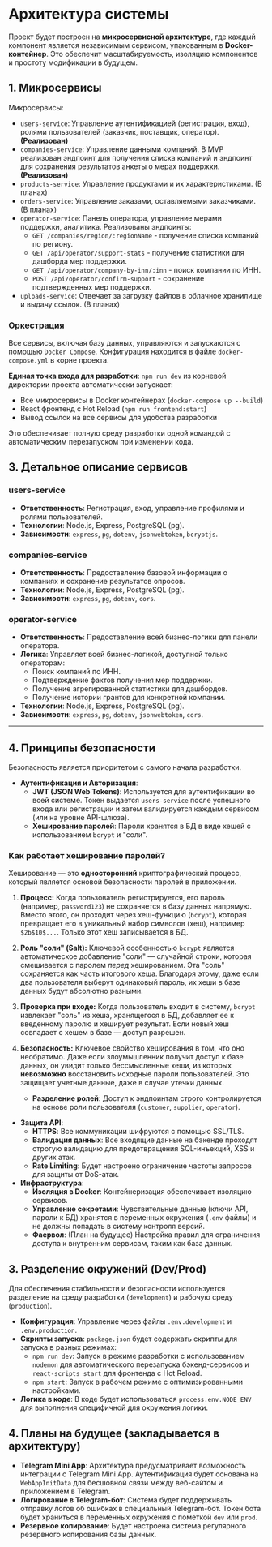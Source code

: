 # Архитектура системы

Проект будет построен на **микросервисной архитектуре**, где каждый компонент является независимым сервисом, упакованным в **Docker-контейнер**. Это обеспечит масштабируемость, изоляцию компонентов и простоту модификации в будущем.

## 1. Микросервисы

Микросервисы:
- `users-service`: Управление аутентификацией (регистрация, вход), ролями пользователей (заказчик, поставщик, оператор). **(Реализован)**
- `companies-service`: Управление данными компаний. В MVP реализован эндпоинт для получения списка компаний и эндпоинт для сохранения результатов анкеты о мерах поддержки. **(Реализован)**
- `products-service`: Управление продуктами и их характеристиками. (В планах)
- `orders-service`: Управление заказами, оставляемыми заказчиками. (В планах)
- `operator-service`: Панель оператора, управление мерами поддержки, аналитика. Реализованы эндпоинты:
    - `GET /companies/region/:regionName` - получение списка компаний по региону.
    - `GET /api/operator/support-stats` - получение статистики для дашборда мер поддержки.
    - `GET /api/operator/company-by-inn/:inn` - поиск компании по ИНН.
    - `POST /api/operator/confirm-support` - сохранение подтвержденных мер поддержки.
- `uploads-service`: Отвечает за загрузку файлов в облачное хранилище и выдачу ссылок. (В планах)

### Оркестрация
Все сервисы, включая базу данных, управляются и запускаются с помощью `Docker Compose`. Конфигурация находится в файле `docker-compose.yml` в корне проекта. 

**Единая точка входа для разработки**: `npm run dev` из корневой директории проекта автоматически запускает:
- Все микросервисы в Docker контейнерах (`docker-compose up --build`)
- React фронтенд с Hot Reload (`npm run frontend:start`)
- Вывод ссылок на все сервисы для удобства разработки

Это обеспечивает полную среду разработки одной командой с автоматическим перезапуском при изменении кода.

## 3. Детальное описание сервисов

### users-service
- **Ответственность**: Регистрация, вход, управление профилями и ролями пользователей.
- **Технологии**: Node.js, Express, PostgreSQL (pg).
- **Зависимости**: `express`, `pg`, `dotenv`, `jsonwebtoken`, `bcryptjs`.

### companies-service
- **Ответственность**: Предоставление базовой информации о компаниях и сохранение результатов опросов.
- **Технологии**: Node.js, Express, PostgreSQL (pg).
- **Зависимости**: `express`, `pg`, `dotenv`, `cors`.

### operator-service
- **Ответственность**: Предоставление всей бизнес-логики для панели оператора.
- **Логика**: Управляет всей бизнес-логикой, доступной только операторам:
  - Поиск компаний по ИНН.
  - Подтверждение фактов получения мер поддержки.
  - Получение агрегированной статистики для дашбордов.
  - Получение истории грантов для конкретной компании.
- **Технологии**: Node.js, Express, PostgreSQL (pg).
- **Зависимости**: `express`, `pg`, `dotenv`, `jsonwebtoken`, `cors`.

---

## 4. Принципы безопасности

Безопасность является приоритетом с самого начала разработки.

-   **Аутентификация и Авторизация**:
    -   **JWT (JSON Web Tokens)**: Используется для аутентификации во всей системе. Токен выдается `users-service` после успешного входа или регистрации и затем валидируется каждым сервисом (или на уровне API-шлюза). 
    -   **Хеширование паролей**: Пароли хранятся в БД в виде хешей с использованием `bcrypt` и "соли".

### Как работает хеширование паролей?

Хеширование — это **односторонний** криптографический процесс, который является основой безопасности паролей в приложении.

1.  **Процесс:** Когда пользователь регистрируется, его пароль (например, `password123`) не сохраняется в базу данных напрямую. Вместо этого, он проходит через хеш-функцию (`bcrypt`), которая превращает его в уникальный набор символов (хеш), например `$2b$10$...`. Только этот хеш записывается в БД.
2.  **Роль "соли" (Salt):** Ключевой особенностью `bcrypt` является автоматическое добавление "соли" — случайной строки, которая смешивается с паролем *перед* хешированием. Эта "соль" сохраняется как часть итогового хеша. Благодаря этому, даже если два пользователя выберут одинаковый пароль, их хеши в базе данных будут абсолютно разными.
3.  **Проверка при входе:** Когда пользователь входит в систему, `bcrypt` извлекает "соль" из хеша, хранящегося в БД, добавляет ее к введенному паролю и хеширует результат. Если новый хеш совпадает с хешем в базе — доступ разрешен.
4.  **Безопасность:** Ключевое свойство хеширования в том, что оно необратимо. Даже если злоумышленник получит доступ к базе данных, он увидит только бессмысленные хеши, из которых **невозможно** восстановить исходные пароли пользователей. Это защищает учетные данные, даже в случае утечки данных.

    -   **Разделение ролей**: Доступ к эндпоинтам строго контролируется на основе роли пользователя (`customer`, `supplier`, `operator`).
-   **Защита API**:
    -   **HTTPS**: Все коммуникации шифруются с помощью SSL/TLS.
    -   **Валидация данных**: Все входящие данные на бэкенде проходят строгую валидацию для предотвращения SQL-инъекций, XSS и других атак.
    -   **Rate Limiting**: Будет настроено ограничение частоты запросов для защиты от DoS-атак.
-   **Инфраструктура**:
    -   **Изоляция в Docker**: Контейнеризация обеспечивает изоляцию сервисов.
    -   **Управление секретами**: Чувствительные данные (ключи API, пароли к БД) хранятся в переменных окружения (`.env` файлы) и не должны попадать в систему контроля версий.
    -   **Фаервол**: (План на будущее) Настройка правил для ограничения доступа к внутренним сервисам, таким как база данных.

## 3. Разделение окружений (Dev/Prod)

Для обеспечения стабильности и безопасности используется разделение на среду разработки (`development`) и рабочую среду (`production`).

-   **Конфигурация**: Управление через файлы `.env.development` и `.env.production`.
-   **Скрипты запуска**: `package.json` будет содержать скрипты для запуска в разных режимах:
    -   `npm run dev`: Запуск в режиме разработки с использованием `nodemon` для автоматического перезапуска бэкенд-сервисов и `react-scripts start` для фронтенда с Hot Reload.
    -   `npm start`: Запуск в рабочем режиме с оптимизированными настройками.
-   **Логика в коде**: В коде будет использоваться `process.env.NODE_ENV` для выполнения специфичной для окружения логики.

## 4. Планы на будущее (закладывается в архитектуру)

-   **Telegram Mini App**: Архитектура предусматривает возможность интеграции с Telegram Mini App. Аутентификация будет основана на `WebAppInitData` для бесшовной связи между веб-сайтом и приложением в Telegram.
-   **Логирование в Telegram-бот**: Система будет поддерживать отправку логов об ошибках в специальный Telegram-бот. Токен бота будет храниться в переменных окружения с пометкой `dev` или `prod`.
-   **Резервное копирование**: Будет настроена система регулярного резервного копирования базы данных.
